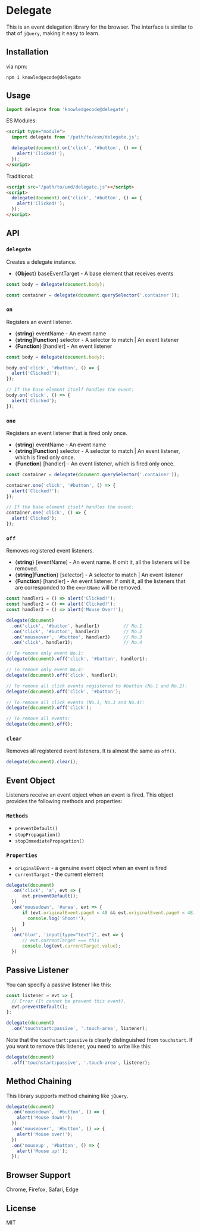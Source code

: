 # Delegate

This is an event delegation library for the browser. The interface is similar to that of `jQuery`, making it easy to learn.

## Installation

via npm:

```shell
npm i knowledgecode@delegate
```

## Usage

```javascript
import delegate from 'knowledgecode@delegate';
```

ES Modules:

```html
<script type="module">
  import delegate from '/path/to/esm/delegate.js';

  delegate(document).on('click', '#button', () => {
    alert('Clicked!');
  });
</script>
```

Traditional:

```html
<script src="/path/to/umd/delegate.js"></script>
<script>
  delegate(document).on('click', '#button', () => {
    alert('Clicked!');
  });
</script>
```

## API

### `delegate`

Creates a delegate instance.

* {**Object**} baseEventTarget - A base element that receives events

```javascript
const body = delegate(document.body);
```

```javascript
const container = delegate(document.querySelector('.container'));
```

### `on`

Registers an event listener.

* {**string**} eventName - An event name
* {**string|Function**} selector - A selector to match | An event listener
* {**Function**} [handler] - An event listener

```javascript
const body = delegate(document.body);

body.on('click', '#button', () => {
  alert('Clicked!');
});

// If the base element itself handles the event:
body.on('click', () => {
  alert('Clicked');
});
```

### `one`

Registers an event listener that is fired only once.

* {**string**} eventName - An event name
* {**string|Function**} selector - A selector to match | An event listener, which is fired only once.
* {**Function**} [handler] - An event listener, which is fired only once.

```javascript
const container = delegate(document.querySelector('.container'));

container.one('click', '#button', () => {
  alert('Clicked!');
});

// If the base element itself handles the event:
container.one('click', () => {
  alert('Clicked');
});
```

### `off`

Removes registered event listeners.

* {**string**} [eventName] - An event name. If omit it, all the listeners will be removed.
* {**string|Function**} [selector] - A selector to match | An event listener
* {**Function**} [handler] - An event listener. If omit it, all the listeners that are corresponded to the `eventName` will be removed.

```javascript
const handler1 = () => alert('Clicked!');
const handler2 = () => alert('Clicked!');
const handler3 = () => alert('Mouse Over!');

delegate(document)
  .on('click', '#button', handler1)         // No.1
  .on('click', '#button', handler2)         // No.2
  .on('mouseover', '#button', handler3)     // No.3
  .on('click', handler1);                   // No.4

// To remove only event No.1:
delegate(document).off('click', '#button', handler1);

// To remove only event No.4:
delegate(document).off('click', handler1);

// To remove all click events registered to #button (No.1 and No.2):
delegate(document).off('click', '#button');

// To remove all click events (No.1, No.3 and No.4):
delegate(document).off('click');

// To remove all events:
delegate(document).off();
```

### `clear`

Removes all registered event listeners. It is almost the same as `off()`.

```javascript
delegate(document).clear();
```

## Event Object

Listeners receive an event object when an event is fired. This object provides the following methods and properties:

### `Methods`

* `preventDefault()`
* `stopPropagation()`
* `stopImmediatePropagation()`

### `Properties`

* `originalEvent` - a genuine event object when an event is fired
* `currentTarget` - the current element

```javascript
delegate(document)
  .on('click', 'a', evt => {
      evt.preventDefault();
  })
  .on('mousedown', '#area', evt => {
      if (evt.originalEvent.pageX < 48 && evt.originalEvent.pageY < 48) {
        console.log('Shoot!');
      }
  })
  .on('blur', 'input[type="text"]', evt => {
      // evt.currentTarget === this
      console.log(evt.currentTarget.value);
  })
```

## Passive Listener

You can specify a passive listener like this:

```javascript
const listener = evt => {
  // Error (It cannot be prevent this event).
  evt.preventDefault();
};

delegate(document)
  .on('touchstart:passive', '.touch-area', listener);
```

Note that the `touchstart:passive` is clearly distinguished from `touchstart`. If you want to remove this listener, you need to write like this:

```javascript
delegate(document)
  .off('touchstart:passive', '.touch-area', listener);
```

## Method Chaining

This library supports method chaining like `jQuery`.

```javascript
delegate(document)
  .on('mousedown', '#button', () => {
    alert('Mouse down!');
  })
  .on('mouseover', '#button', () => {
    alert('Mouse over!');
  })
  .on('mouseup', '#button', () => {
    alert('Mouse up!');
  });
```

## Browser Support

Chrome, Firefox, Safari, Edge

## License

MIT
